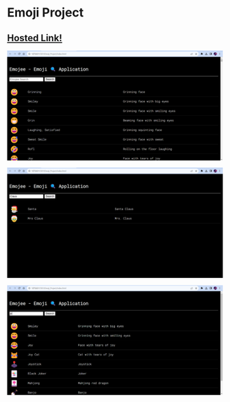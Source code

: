 # Emoji Project

## [Hosted Link!](https://hsc92180.github.io/Geekster_Projects/Emoji_Project/)

![Alt text](image-1.png)

![Alt text](image.png)

![Alt text](image-2.png)